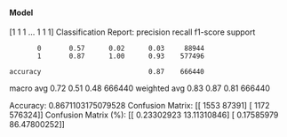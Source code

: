 #### Model
[1 1 1 ... 1 1 1]
Classification Report:
              precision    recall  f1-score   support

           0       0.57      0.02      0.03     88944
           1       0.87      1.00      0.93    577496

    accuracy                           0.87    666440
   macro avg       0.72      0.51      0.48    666440
weighted avg       0.83      0.87      0.81    666440

Accuracy: 0.8671103175079528
Confusion Matrix:
[[  1553  87391]
 [  1172 576324]]
Confusion Matrix (%):
[[ 0.23302923 13.11310846]
 [ 0.17585979 86.47800252]]

